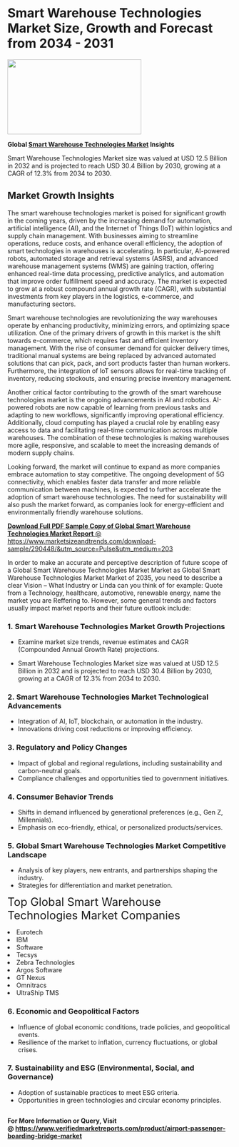 <H1>Smart Warehouse Technologies Market Size, Growth and Forecast from 2034 - 2031</H1><img class="aligncenter size-medium wp-image-584254" src="https://thirdeyenews.in/wp-content/uploads/2034/09/Global-Market-Research-300x168.jpeg" alt="" width="300" height="168" /><p><strong>Global&nbsp;<a href="https://www.marketsizeandtrends.com/download-sample/290448/&amp;utm_source=Pulse&amp;utm_medium=203">Smart Warehouse Technologies Market</a> Insights</strong></p><p>Smart Warehouse Technologies Market size was valued at USD 12.5 Billion in 2032 and is projected to reach USD 30.4 Billion by 2030, growing at a CAGR of 12.3% from 2034 to 2030.</p><p><h2>Market Growth Insights</h2> <p>The smart warehouse technologies market is poised for significant growth in the coming years, driven by the increasing demand for automation, artificial intelligence (AI), and the Internet of Things (IoT) within logistics and supply chain management. With businesses aiming to streamline operations, reduce costs, and enhance overall efficiency, the adoption of smart technologies in warehouses is accelerating. In particular, AI-powered robots, automated storage and retrieval systems (ASRS), and advanced warehouse management systems (WMS) are gaining traction, offering enhanced real-time data processing, predictive analytics, and automation that improve order fulfillment speed and accuracy. The market is expected to grow at a robust compound annual growth rate (CAGR), with substantial investments from key players in the logistics, e-commerce, and manufacturing sectors.</p> <p><a href="#"></a></p> <p>Smart warehouse technologies are revolutionizing the way warehouses operate by enhancing productivity, minimizing errors, and optimizing space utilization. One of the primary drivers of growth in this market is the shift towards e-commerce, which requires fast and efficient inventory management. With the rise of consumer demand for quicker delivery times, traditional manual systems are being replaced by advanced automated solutions that can pick, pack, and sort products faster than human workers. Furthermore, the integration of IoT sensors allows for real-time tracking of inventory, reducing stockouts, and ensuring precise inventory management.</p> <p>Another critical factor contributing to the growth of the smart warehouse technologies market is the ongoing advancements in AI and robotics. AI-powered robots are now capable of learning from previous tasks and adapting to new workflows, significantly improving operational efficiency. Additionally, cloud computing has played a crucial role by enabling easy access to data and facilitating real-time communication across multiple warehouses. The combination of these technologies is making warehouses more agile, responsive, and scalable to meet the increasing demands of modern supply chains.</p> <p>Looking forward, the market will continue to expand as more companies embrace automation to stay competitive. The ongoing development of 5G connectivity, which enables faster data transfer and more reliable communication between machines, is expected to further accelerate the adoption of smart warehouse technologies. The need for sustainability will also push the market forward, as companies look for energy-efficient and environmentally friendly warehouse solutions.</p> <p><a href="#"></p><p><span class=""><strong>Download Full PDF Sample Copy of Global Smart Warehouse Technologies Market Report</strong> @ <a href="https://www.marketsizeandtrends.com/download-sample/290448/&amp;utm_source=Pulse&amp;utm_medium=203" target="_blank">https://www.marketsizeandtrends.com/download-sample/290448/&amp;utm_source=Pulse&amp;utm_medium=203</a></span></p><p>In order to make an accurate and perceptive description of future scope of a Global&nbsp;Smart Warehouse Technologies Market Market as Global&nbsp;Smart Warehouse Technologies Market Market of 2035, you need to describe a clear Vision &ndash; What Industry or Linda can you think of for example: Quote from a Technology, healthcare, automotive, renewable energy, name the market you are Reffering to. However, some general trends and factors usually impact market reports and their future outlook include:</p><h3>1.&nbsp;<strong>Smart Warehouse Technologies Market Growth Projections</strong></h3><ul><li>Examine market size trends, revenue estimates and CAGR (Compounded Annual Growth Rate) projections.</li><li><p>Smart Warehouse Technologies Market size was valued at USD 12.5 Billion in 2032 and is projected to reach USD 30.4 Billion by 2030, growing at a CAGR of 12.3% from 2034 to 2030.</p></li></ul><h3>2.&nbsp;<strong>Smart Warehouse Technologies Market Technological Advancements</strong></h3><ul><li>Integration of AI, IoT, blockchain, or automation in the industry.</li><li>Innovations driving cost reductions or improving efficiency.</li></ul><h3>3.&nbsp;<strong>Regulatory and Policy Changes</strong></h3><ul><li>Impact of global and regional regulations, including sustainability and carbon-neutral goals.</li><li>Compliance challenges and opportunities tied to government initiatives.</li></ul><h3>4.&nbsp;<strong>Consumer Behavior Trends</strong></h3><ul><li>Shifts in demand influenced by generational preferences (e.g., Gen Z, Millennials).</li><li>Emphasis on eco-friendly, ethical, or personalized products/services.</li></ul><h3>5.&nbsp;<strong>Global Smart Warehouse Technologies Market Competitive Landscape</strong></h3><ul><li>Analysis of key players, new entrants, and partnerships shaping the industry.</li><li>Strategies for differentiation and market penetration.</li></ul><p data-pm-slice="1 1 []"><span style="color: inherit; font-family: inherit; font-size: 25px;">Top Global Smart Warehouse Technologies Market Companies</span></p><div class="" data-test-id=""><p><li>Eurotech</li><li> IBM</li><li> Software</li><li> Tecsys</li><li> Zebra Technologies</li><li> Argos Software</li><li> GT Nexus</li><li> Omnitracs</li><li> UltraShip TMS</li></p></div><h3>6.&nbsp;<strong>Economic and Geopolitical Factors</strong></h3><ul><li>Influence of global economic conditions, trade policies, and geopolitical events.</li><li>Resilience of the market to inflation, currency fluctuations, or global crises.</li></ul><h3>7.&nbsp;<strong>Sustainability and ESG (Environmental, Social, and Governance)</strong></h3><ul><li>Adoption of sustainable practices to meet ESG criteria.</li><li>Opportunities in green technologies and circular economy principles.</li></ul><h2><strong style="font-size: 14px;">For More Information or Query, Visit @&nbsp;</strong><a style="background-color: #ffffff; font-size: 14px;" href="https://www.marketsizeandtrends.com/report/smart-warehouse-technologies-market/" target="_blank">https://www.verifiedmarketreports.com/product/airport-passenger-boarding-bridge-market</a></h2>
